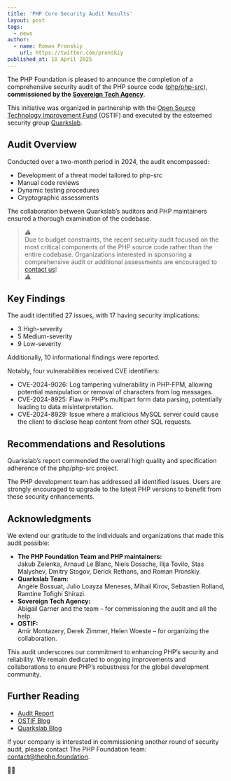 ```yaml
---
title: 'PHP Core Security Audit Results'
layout: post
tags:
  - news
author:
  - name: Roman Pronskiy
    url: https://twitter.com/pronskiy
published_at: 10 April 2025
---
```


The PHP Foundation is pleased to announce the completion of a comprehensive security audit of the PHP source code ([php/php-src](https://github.com/php/php-src)), **commissioned by the [Sovereign Tech Agency](https://www.sovereign.tech/)**.

This initiative was organized in partnership with the [Open Source Technology Improvement Fund](https://ostif.org/) (OSTIF) and executed by the esteemed security group [Quarkslab](https://www.quarkslab.com/).

## Audit Overview

Conducted over a two-month period in 2024, the audit encompassed:

* Development of a threat model tailored to php-src
* Manual code reviews
* Dynamic testing procedures
* Cryptographic assessments

The collaboration between Quarkslab’s auditors and PHP maintainers ensured a thorough examination of the codebase.

> _⚠️_   
Due to budget constraints, the recent security audit focused on the most critical components of the PHP source code rather than the entire codebase. Organizations interested in sponsoring a comprehensive audit or additional assessments are encouraged to [contact us](mailto:contact@thephp.foundation)!  
> _⚠️_

## Key Findings

The audit identified 27 issues, with 17 having security implications:

* 3 High-severity
* 5 Medium-severity
* 9 Low-severity

Additionally, 10 informational findings were reported.

Notably, four vulnerabilities received CVE identifiers:

* CVE-2024-9026: Log tampering vulnerability in PHP-FPM, allowing potential manipulation or removal of characters from log messages.
* CVE-2024-8925: Flaw in PHP’s multipart form data parsing, potentially leading to data misinterpretation.
* CVE-2024-8929: Issue where a malicious MySQL server could cause the client to disclose heap content from other SQL requests.

## Recommendations and Resolutions

Quarkslab’s report commended the overall high quality and specification adherence of the php/php-src project.

The PHP development team has addressed all identified issues. Users are strongly encouraged to upgrade to the latest PHP versions to benefit from these security enhancements.

## Acknowledgments

We extend our gratitude to the individuals and organizations that made this audit possible:

* **The PHP Foundation Team and PHP maintainers:**   
  Jakub Zelenka, Arnaud Le Blanc, Niels Dossche, Ilija Tovilo, Stas Malyshev, Dmitry Stogov, Derick&nbsp;Rethans, and Roman Pronskiy.
* **Quarkslab Team:**  
  Angèle Bossuat, Julio Loayza Meneses, Mihail Kirov, Sebastien Rolland, Ramtine Tofighi Shirazi.
* **Sovereign Tech Agency:**  
  Abigail Garner and the team – for commissioning the audit and all the help.
* **OSTIF:**   
  Amir Montazery, Derek Zimmer, Helen Woeste – for organizing the collaboration.

This audit underscores our commitment to enhancing PHP’s security and reliability. We remain dedicated to ongoing improvements and collaborations to ensure PHP’s robustness for the global development community.

## Further Reading

* [Audit Report](/assets/files/24-07-1730-REP-V1.4_temp.pdf)
* [OSTIF Blog](https://ostif.org/php-audit-complete/)
* [Quarkslab Blog](https://blog.quarkslab.com/security-audit-of-php-src.html)

If your company is interested in commissioning another round of security audit, please contact The PHP Foundation team: [contact@thephp.foundation](mailto:contact@thephp.foundation).

🐘💜
